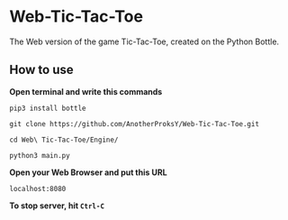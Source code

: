 # Web-Tic-Tac-Toe
The Web version of the game Tic-Tac-Toe, created on the Python Bottle.
## How to use
**Open terminal and write this commands**

```pip3 install bottle```

```git clone https://github.com/AnotherProksY/Web-Tic-Tac-Toe.git```

```cd Web\ Tic-Tac-Toe/Engine/```

```python3 main.py```

**Open your Web Browser and put this URL**

```localhost:8080```

**To stop server, hit ```Ctrl-C```**
